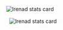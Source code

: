 <p>
<img align="center" src="https://github-readme-stats.vercel.app/api/top-langs?username=lrenad&theme=nightowl&title_color=ffffff&text_color=ffffff&bg_color=000000&hide_border=true&layout=compact" alt="lrenad stats card" /></p>
<p>&nbsp;
<img align="center" src="https://github-readme-stats.vercel.app/api?username=lrenad&show_icons=true&theme=dark&title_color=ffffff&text_color=ffffff&bg_color=000000&hide_border=true" alt="lrenad stats card" /></p>
